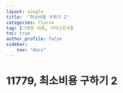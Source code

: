 ```yaml
---
layout: single
title:  "최소비용 구하기 2"
categories: Class4
tag: [그래프 이론, 다익스트라]
toc: true
author_profile: false
sidebar: 
    nav: "docs"
---
```


# 11779, 최소비용 구하기 2
